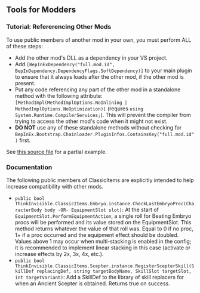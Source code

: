 ## Tools for Modders

### Tutorial: Refererencing Other Mods

To use public members of another mod in your own, you must perform ALL of these steps:

- Add the other mod's DLL as a dependency in your VS project.
- Add `[BepInExDependency("full.mod.id", BepInDependency.DependencyFlags.SoftDependency)]` to your main plugin to ensure that it always loads after the other mod, if the other mod is present.
- Put any code referencing any part of the other mod in a standalone method with the following attribute: `[MethodImpl(MethodImplOptions.NoInlining | MethodImplOptions.NoOptimization)]` (requres `using System.Runtime.CompilerServices;`). This will prevent the compiler from trying to access the other mod's code when it might not exist.
- **DO NOT** use any of these standalone methods without checking for `BepInEx.Bootstrap.Chainloader.PluginInfos.ContainsKey("full.mod.id")` first.

See [this source file](Compat/ShareSuite.cs) for a partial example.

### Documentation

The following public members of ClassicItems are explicitly intended to help increase compatibility with other mods.

- `public bool ThinkInvisible.ClassicItems.Embryo.instance.CheckLastEmbryoProc(CharacterBody body -OR- EquipmentSlot slot)`: At the start of `EquipmentSlot.PerformEquipmentAction`, a single roll for Beating Embryo procs will be performed and its value stored on the EquipmentSlot. This method returns whatever the value of that roll was. Equal to 0 if no proc, 1+ if a proc occurred and the equipment effect should be doubled. Values above 1 may occur when multi-stacking is enabled in the config; it is recommended to implement linear stacking in this case (activate or increase effects by 2x, 3x, 4x, etc.).
- `public bool ThinkInvisible.ClassicItems.Scepter.instance.RegisterScepterSkill(SkillDef replacingDef, string targetBodyName, SkillSlot targetSlot, int targetVariant)`: Add a SkillDef to the library of skill replacers for when an Ancient Scepter is obtained. Returns true on success.

